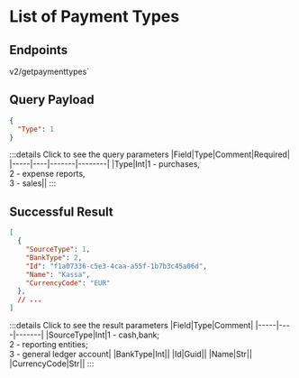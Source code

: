 # List of Payment Types

## Endpoints

<!--@include: @/dist/md/api_url.md-->v2/getpaymenttypes`

## Query Payload
```json
{
  "Type": 1
}
```
:::details Click to see the query parameters
|Field|Type|Comment|Required|
|-----|----|-------|--------|
|Type|Int|1 - purchases,<br> 2 - expense reports,<br> 3 - sales||
:::

## Successful Result
```json
[
  {
    "SourceType": 1,
    "BankType": 2,
    "Id": "f1a07336-c5e3-4caa-a55f-1b7b3c45a06d",
    "Name": "Kassa",
    "CurrencyCode": "EUR"
  },
  // ...
]
```
:::details Click to see the result parameters
|Field|Type|Comment|
|-----|----|-------|
|SourceType|Int|1 - cash,bank;<br> 2 - reporting entities;<br> 3 - general ledger account|
|BankType|Int||
|Id|Guid||
|Name|Str||
|CurrencyCode|Str||
:::